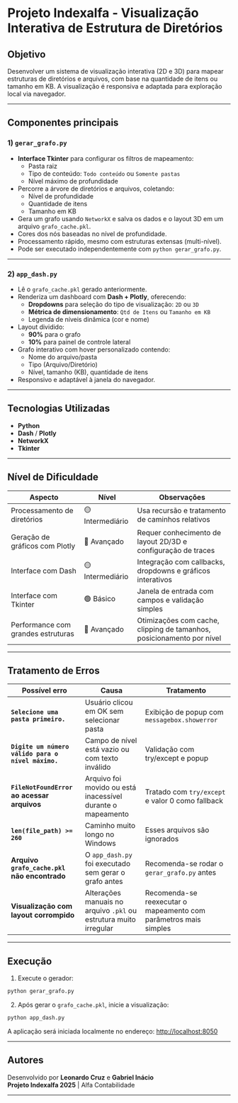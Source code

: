 # Projeto Indexalfa - Visualização Interativa de Estrutura de Diretórios

## Objetivo
Desenvolver um sistema de visualização interativa (2D e 3D) para mapear estruturas de diretórios e arquivos, com base na quantidade de itens ou tamanho em KB. A visualização é responsiva e adaptada para exploração local via navegador.

---

## Componentes principais

### 1) `gerar_grafo.py`
- **Interface Tkinter** para configurar os filtros de mapeamento:
  - Pasta raiz
  - Tipo de conteúdo: `Todo conteúdo` ou `Somente pastas`
  - Nível máximo de profundidade
- Percorre a árvore de diretórios e arquivos, coletando:
  - Nível de profundidade
  - Quantidade de itens
  - Tamanho em KB
- Gera um grafo usando `NetworkX` e salva os dados e o layout 3D em um arquivo `grafo_cache.pkl`.
- Cores dos nós baseadas no nível de profundidade.
- Processamento rápido, mesmo com estruturas extensas (multi-nível).
- Pode ser executado independentemente com `python gerar_grafo.py`.

---

### 2) `app_dash.py`
- Lê o `grafo_cache.pkl` gerado anteriormente.
- Renderiza um dashboard com **Dash + Plotly**, oferecendo:
  - **Dropdowns** para seleção do tipo de visualização: `2D` ou `3D`
  - **Métrica de dimensionamento**: `Qtd de Itens` ou `Tamanho em KB`
  - Legenda de níveis dinâmica (cor e nome)
- Layout dividido:
  - **90%** para o grafo
  - **10%** para painel de controle lateral
- Grafo interativo com hover personalizado contendo:
  - Nome do arquivo/pasta
  - Tipo (Arquivo/Diretório)
  - Nível, tamanho (KB), quantidade de itens
- Responsivo e adaptável à janela do navegador.

---

## Tecnologias Utilizadas
- **Python**
- **Dash** / **Plotly**
- **NetworkX**
- **Tkinter**

---

## Nível de Dificuldade

| Aspecto                        | Nível       | Observações |
|-------------------------------|-------------|-------------|
| Processamento de diretórios   | 🟡 Intermediário | Usa recursão e tratamento de caminhos relativos |
| Geração de gráficos com Plotly| 🔵 Avançado      | Requer conhecimento de layout 2D/3D e configuração de traces |
| Interface com Dash            | 🟡 Intermediário | Integração com callbacks, dropdowns e gráficos interativos |
| Interface com Tkinter         | 🟢 Básico        | Janela de entrada com campos e validação simples |
| Performance com grandes estruturas | 🔵 Avançado | Otimizações com cache, clipping de tamanhos, posicionamento por nível |

---

## Tratamento de Erros

| Possível erro | Causa | Tratamento |
|---------------|-------|------------|
| **`Selecione uma pasta primeiro.`** | Usuário clicou em OK sem selecionar pasta | Exibição de popup com `messagebox.showerror` |
| **`Digite um número válido para o nível máximo.`** | Campo de nível está vazio ou com texto inválido | Validação com try/except e popup |
| **`FileNotFoundError` ao acessar arquivos** | Arquivo foi movido ou está inacessível durante o mapeamento | Tratado com `try/except` e valor 0 como fallback |
| **`len(file_path) >= 260`** | Caminho muito longo no Windows | Esses arquivos são ignorados |
| **Arquivo `grafo_cache.pkl` não encontrado** | O `app_dash.py` foi executado sem gerar o grafo antes | Recomenda-se rodar o `gerar_grafo.py` antes |
| **Visualização com layout corrompido** | Alterações manuais no arquivo `.pkl` ou estrutura muito irregular | Recomenda-se reexecutar o mapeamento com parâmetros mais simples |

---

## Execução

1. Execute o gerador:
```bash
python gerar_grafo.py
```

2. Após gerar o `grafo_cache.pkl`, inicie a visualização:
```bash
python app_dash.py
```

A aplicação será iniciada localmente no endereço: [http://localhost:8050](http://localhost:8050)

---

## Autores
Desenvolvido por **Leonardo Cruz** e **Gabriel Inácio**  
**Projeto Indexalfa 2025** | Alfa Contabilidade

---
